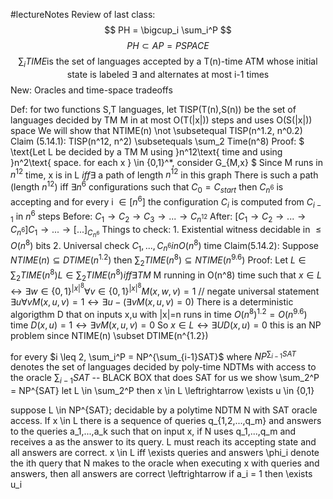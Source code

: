 #lectureNotes 
Review of last class:
$$ PH = \bigcup_i \sum_i^P $$
$$ PH \subset AP = PSPACE $$
$$\sum_i TIME \text{is the set of languages accepted by a T(n)-time ATM whose initial state is labeled }\exists \text{ and alternates at most i-1 times}$$
New:
Oracles and time-space tradeoffs

Def: for two functions S,T languages, let TISP(T(n),S(n)) be the set of languages decided by TM M in at most O(T(|x|)) steps and uses O(S(|x|)) space
	We will show that NTIME(n) \not \subsetequal TISP(n^1.2, n^0.2)
	Claim (5.14.1): TISP(n^12, n^2) \subsetequals \sum_2 Time(n^8)
	Proof:
		$ \text{Let L be decided by a TM M using }n^12\text{ time and using }n^2\text{ space. for each x } \in \{0,1\}^*, consider G_{M,x} $
		Since M runs in $n^{12}$ time, x is in L $iff \exists$ a path of length $n^12$ in this graph
		There is such a path (length $n^{12}$) iff $\exists n^6$ configurations such that $C_0 = C_{start}$ then $C_{n^6}$ is accepting and for every i $\in [n^6]$ the configuration $C_i$ is computed from $C_{i-1}$ in $n^6$ steps
		Before: $C_1 \rightarrow C_2 \rightarrow C_3 \rightarrow ... \rightarrow C_{n^12}$
		After: $[C_1 \rightarrow C_2 \rightarrow ... \rightarrow C_{n^6}]C_1 \rightarrow ... \rightarrow [...]_{C_{n^6}}$
		Things to check:
		1. Existential witness decidable in $\leq O(n^8)$ bits
		2. Universal check $C_1, ... ,C_{n^6} in O(n^8)$ time
	Claim(5.14.2): Suppose $NTIME(n) \subseteq DTIME(n^{1.2})$ then $\sum_2 TIME(n^8) \subseteq NTIME(n^{9.6})$
	Proof:
		Let $L \in \sum_2 TIME(n^8) L \in \sum_2 TIME(n^8) iff \exists TM$ M running in O(n^8) time such that $x \in L \leftrightarrow \exists w \in \{0,1\}^{|x|^8} \forall v\in \{0,1\}^{|x|^8} M(x,w,v)=1$
		// negate universal statement
		$\exists u \forall v M(x,u,v) =1 \leftrightarrow \exists u -(\exists v M(x,u,v)=0)$
		There is a deterministic algorigthm D that on inputs x,u with |x|=n runs in time $O(n^8)^{1.2} = O(n^9.6)$ time
		$D(x,u) = 1 \leftrightarrow \exists v M(x,u,v)=0$
		So $x\in L \leftrightarrow \exists U D(x,u) = 0$
			this is an NP problem since NTIME(n) \subset DTIME(n^{1.2})

for every $i \leq 2, \sum_i^P = NP^{\sum_{i-1}SAT}$ where $NP^{\sum_{i-1}SAT}$ denotes the set of languages decided by poly-time NDTMs with access to the oracle $\sum_{i-1}SAT$ -- BLACK BOX that does SAT for us
we show \sum_2^P = NP^{SAT} let L \in \sum_2^P then x \in L \leftrightarrow \exists u \in \{0,1\}

suppose L \in NP^{SAT}; decidable by a polytime NDTM N with SAT oracle access. If x \in L there is a sequence of queries q_{1,2,...,q_m} and answers to the queries a_1,...,a_k such that on input x, if N uses q_1,...,q_m and receives a as the answer to its query. L must reach its accepting state and all answers are correct.
x \in L iff \exists queries and answers 
\phi_i denote the ith query that N makes to the oracle when executing x with queries and answers, then all answers are correct \leftrightarrow if a_i = 1 then \exists u_i